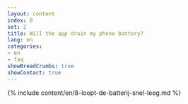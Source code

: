```yaml
---
layout: content
index: 8
set: 2
title: Will the app drain my phone battery?
lang: en
categories:
- en
- faq
showBreadCrumbs: true
showContact: true
---
```

{% include content/en/8-loopt-de-batterij-snel-leeg.md %}

